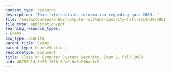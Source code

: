 ```yaml
---
content_type: resource
description: 'This file contains information regarding quiz 2009. '
file: /media/courses/6-858-computer-systems-security-fall-2014/d8759b148e3016185dd98a0e21baefc2_MIT6_858F14_q09_2.pdf
file_type: application/pdf
learning_resource_types:
- Exams
ocw_type: OCWFile
parent_title: Exams
parent_type: CourseSection
resourcetype: Document
title: Class on Computer Systems Security, Exam 2, Fall 2009
uid: d8759b14-8e30-1618-5dd9-8a0e21baefc2
---
```

